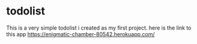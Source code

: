 # todolist
This is a very simple todolist i created as my first project.
here is the link to this app https://enigmatic-chamber-80542.herokuapp.com/
